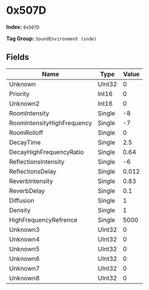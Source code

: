 # 0x507D

**Index:** ```0x507D```

**Tag Group:** ```SoundEnvironment (snde)```

## Fields

Name	| Type	| Value
---	|---	|---	|
Unknown	|UInt32	|0
Priority	|Int16	|0
Unknown2	|Int16	|0
RoomIntensity	|Single	|-8
RoomIntensityHighFrequency	|Single	|-7
RoomRolloff	|Single	|0
DecayTime	|Single	|2.5
DecayHighFrequencyRatio	|Single	|0.64
ReflectionsIntensity	|Single	|-6
ReflectionsDelay	|Single	|0.012
ReverbIntensity	|Single	|0.83
ReverbDelay	|Single	|0.1
Diffusion	|Single	|1
Density	|Single	|1
HighFrequencyRefrence	|Single	|5000
Unknown3	|UInt32	|0
Unknown4	|UInt32	|0
Unknown5	|UInt32	|0
Unknown6	|UInt32	|0
Unknown7	|UInt32	|0
Unknown8	|UInt32	|0


